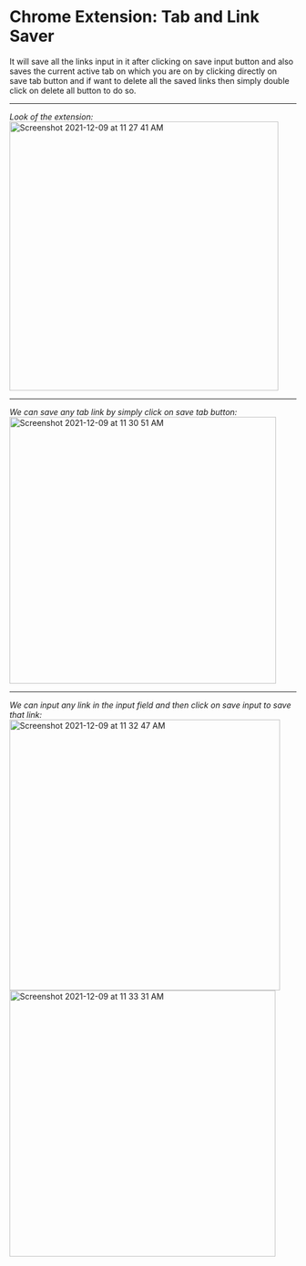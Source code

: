 # Chrome Extension: Tab and Link Saver
It will save all the links input in it after clicking on save input button and also saves the current active tab on which you are on by clicking directly on save tab button and if want to delete all the saved links then simply double click on delete all button to do so.

---
_Look of the extension:_\
<img width="472" alt="Screenshot 2021-12-09 at 11 27 41 AM" src="https://user-images.githubusercontent.com/71596140/145342483-b9a1fa97-5dbd-420b-acb4-981125ae1f14.png">

---

_We can save any tab link by simply click on save tab button:_
<img width="468" alt="Screenshot 2021-12-09 at 11 30 51 AM" src="https://user-images.githubusercontent.com/71596140/145342807-f73ad20e-e3ab-4fda-b4d7-7d68eb0a8822.png">

---

_We can input any link in the input field and then click on save input to save that link:_
<img width="475" alt="Screenshot 2021-12-09 at 11 32 47 AM" src="https://user-images.githubusercontent.com/71596140/145342976-c02fb12b-e996-4d5b-a820-cf9dcbd7d3c0.png">
<img width="467" alt="Screenshot 2021-12-09 at 11 33 31 AM" src="https://user-images.githubusercontent.com/71596140/145343027-9fda3b1e-bb3f-4f55-bd49-45d1605a0ec2.png">
